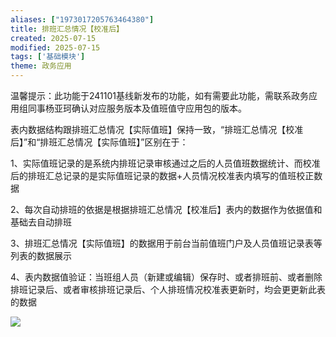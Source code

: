 ```yaml
---
aliases: ["1973017205763464380"]
title: 排班汇总情况【校准后】
created: 2025-07-15
modified: 2025-07-15
tags: ['基础模块']
theme: 政务应用
---
```


温馨提示：此功能于241101基线新发布的功能，如有需要此功能，需联系政务应用组同事杨亚珂确认对应服务版本及值班值守应用包的版本。

表内数据结构跟排班汇总情况【实际值班】保持一致，“排班汇总情况【校准后】”和“排班汇总情况【实际值班】”区别在于：

1、实际值班记录的是系统内排班记录审核通过之后的人员值班数据统计、而校准后的排班汇总记录的是实际值班记录的数据+人员情况校准表内填写的值班校正数据

2、每次自动排班的依据是根据排班汇总情况【校准后】表内的数据作为依据值和基础去自动排班

3、排班汇总情况【实际值班】的数据用于前台当前值班门户及人员值班记录表等列表的数据展示

4、表内数据值验证：当班组人员（新建或编辑）保存时、或者排班前、或者删除排班记录后、或者审核排班记录后、个人排班情况校准表更新时，均会更更新此表的数据

![](https://myhelpdoc.oss-cn-heyuan.aliyuncs.com/mdimages/742d13765ad660571f0cce191cb98062.jpg)